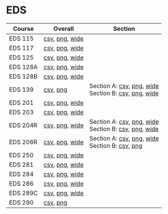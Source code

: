 # EDS

| Course | Overall | Section |
| ------ | ------- | ------- |
| EDS 115 | [csv](https://github.com/UCSD-Historical-Enrollment-Data/2024Summer3/blob/main/overall/EDS%20115.csv), [png](https://raw.githubusercontent.com/UCSD-Historical-Enrollment-Data/2024Summer3/main/plot_overall/EDS%20115.png), [wide](https://raw.githubusercontent.com/UCSD-Historical-Enrollment-Data/2024Summer3/main/plot_overall_wide/EDS%20115.png) |  |
| EDS 117 | [csv](https://github.com/UCSD-Historical-Enrollment-Data/2024Summer3/blob/main/overall/EDS%20117.csv), [png](https://raw.githubusercontent.com/UCSD-Historical-Enrollment-Data/2024Summer3/main/plot_overall/EDS%20117.png), [wide](https://raw.githubusercontent.com/UCSD-Historical-Enrollment-Data/2024Summer3/main/plot_overall_wide/EDS%20117.png) |  |
| EDS 125 | [csv](https://github.com/UCSD-Historical-Enrollment-Data/2024Summer3/blob/main/overall/EDS%20125.csv), [png](https://raw.githubusercontent.com/UCSD-Historical-Enrollment-Data/2024Summer3/main/plot_overall/EDS%20125.png), [wide](https://raw.githubusercontent.com/UCSD-Historical-Enrollment-Data/2024Summer3/main/plot_overall_wide/EDS%20125.png) |  |
| EDS 128A | [csv](https://github.com/UCSD-Historical-Enrollment-Data/2024Summer3/blob/main/overall/EDS%20128A.csv), [png](https://raw.githubusercontent.com/UCSD-Historical-Enrollment-Data/2024Summer3/main/plot_overall/EDS%20128A.png), [wide](https://raw.githubusercontent.com/UCSD-Historical-Enrollment-Data/2024Summer3/main/plot_overall_wide/EDS%20128A.png) |  |
| EDS 128B | [csv](https://github.com/UCSD-Historical-Enrollment-Data/2024Summer3/blob/main/overall/EDS%20128B.csv), [png](https://raw.githubusercontent.com/UCSD-Historical-Enrollment-Data/2024Summer3/main/plot_overall/EDS%20128B.png), [wide](https://raw.githubusercontent.com/UCSD-Historical-Enrollment-Data/2024Summer3/main/plot_overall_wide/EDS%20128B.png) |  |
| EDS 139 | [csv](https://github.com/UCSD-Historical-Enrollment-Data/2024Summer3/blob/main/overall/EDS%20139.csv), [png](https://raw.githubusercontent.com/UCSD-Historical-Enrollment-Data/2024Summer3/main/plot_overall/EDS%20139.png) | Section A: [csv](https://github.com/UCSD-Historical-Enrollment-Data/2024Summer3/blob/main/section/EDS%20139_A.csv), [png](https://raw.githubusercontent.com/UCSD-Historical-Enrollment-Data/2024Summer3/main/plot_section/EDS%20139_A.png), [wide](https://raw.githubusercontent.com/UCSD-Historical-Enrollment-Data/2024Summer3/main/plot_section_wide/EDS%20139_A.png)<br>Section B: [csv](https://github.com/UCSD-Historical-Enrollment-Data/2024Summer3/blob/main/section/EDS%20139_B.csv), [png](https://raw.githubusercontent.com/UCSD-Historical-Enrollment-Data/2024Summer3/main/plot_section/EDS%20139_B.png), [wide](https://raw.githubusercontent.com/UCSD-Historical-Enrollment-Data/2024Summer3/main/plot_section_wide/EDS%20139_B.png) |
| EDS 201 | [csv](https://github.com/UCSD-Historical-Enrollment-Data/2024Summer3/blob/main/overall/EDS%20201.csv), [png](https://raw.githubusercontent.com/UCSD-Historical-Enrollment-Data/2024Summer3/main/plot_overall/EDS%20201.png), [wide](https://raw.githubusercontent.com/UCSD-Historical-Enrollment-Data/2024Summer3/main/plot_overall_wide/EDS%20201.png) |  |
| EDS 203 | [csv](https://github.com/UCSD-Historical-Enrollment-Data/2024Summer3/blob/main/overall/EDS%20203.csv), [png](https://raw.githubusercontent.com/UCSD-Historical-Enrollment-Data/2024Summer3/main/plot_overall/EDS%20203.png), [wide](https://raw.githubusercontent.com/UCSD-Historical-Enrollment-Data/2024Summer3/main/plot_overall_wide/EDS%20203.png) |  |
| EDS 204R | [csv](https://github.com/UCSD-Historical-Enrollment-Data/2024Summer3/blob/main/overall/EDS%20204R.csv), [png](https://raw.githubusercontent.com/UCSD-Historical-Enrollment-Data/2024Summer3/main/plot_overall/EDS%20204R.png), [wide](https://raw.githubusercontent.com/UCSD-Historical-Enrollment-Data/2024Summer3/main/plot_overall_wide/EDS%20204R.png) | Section A: [csv](https://github.com/UCSD-Historical-Enrollment-Data/2024Summer3/blob/main/section/EDS%20204R_A.csv), [png](https://raw.githubusercontent.com/UCSD-Historical-Enrollment-Data/2024Summer3/main/plot_section/EDS%20204R_A.png), [wide](https://raw.githubusercontent.com/UCSD-Historical-Enrollment-Data/2024Summer3/main/plot_section_wide/EDS%20204R_A.png)<br>Section B: [csv](https://github.com/UCSD-Historical-Enrollment-Data/2024Summer3/blob/main/section/EDS%20204R_B.csv), [png](https://raw.githubusercontent.com/UCSD-Historical-Enrollment-Data/2024Summer3/main/plot_section/EDS%20204R_B.png), [wide](https://raw.githubusercontent.com/UCSD-Historical-Enrollment-Data/2024Summer3/main/plot_section_wide/EDS%20204R_B.png) |
| EDS 206R | [csv](https://github.com/UCSD-Historical-Enrollment-Data/2024Summer3/blob/main/overall/EDS%20206R.csv), [png](https://raw.githubusercontent.com/UCSD-Historical-Enrollment-Data/2024Summer3/main/plot_overall/EDS%20206R.png), [wide](https://raw.githubusercontent.com/UCSD-Historical-Enrollment-Data/2024Summer3/main/plot_overall_wide/EDS%20206R.png) | Section A: [csv](https://github.com/UCSD-Historical-Enrollment-Data/2024Summer3/blob/main/section/EDS%20206R_A.csv), [png](https://raw.githubusercontent.com/UCSD-Historical-Enrollment-Data/2024Summer3/main/plot_section/EDS%20206R_A.png), [wide](https://raw.githubusercontent.com/UCSD-Historical-Enrollment-Data/2024Summer3/main/plot_section_wide/EDS%20206R_A.png)<br>Section B: [csv](https://github.com/UCSD-Historical-Enrollment-Data/2024Summer3/blob/main/section/EDS%20206R_B.csv), [png](https://raw.githubusercontent.com/UCSD-Historical-Enrollment-Data/2024Summer3/main/plot_section/EDS%20206R_B.png) |
| EDS 250 | [csv](https://github.com/UCSD-Historical-Enrollment-Data/2024Summer3/blob/main/overall/EDS%20250.csv), [png](https://raw.githubusercontent.com/UCSD-Historical-Enrollment-Data/2024Summer3/main/plot_overall/EDS%20250.png), [wide](https://raw.githubusercontent.com/UCSD-Historical-Enrollment-Data/2024Summer3/main/plot_overall_wide/EDS%20250.png) |  |
| EDS 281 | [csv](https://github.com/UCSD-Historical-Enrollment-Data/2024Summer3/blob/main/overall/EDS%20281.csv), [png](https://raw.githubusercontent.com/UCSD-Historical-Enrollment-Data/2024Summer3/main/plot_overall/EDS%20281.png), [wide](https://raw.githubusercontent.com/UCSD-Historical-Enrollment-Data/2024Summer3/main/plot_overall_wide/EDS%20281.png) |  |
| EDS 284 | [csv](https://github.com/UCSD-Historical-Enrollment-Data/2024Summer3/blob/main/overall/EDS%20284.csv), [png](https://raw.githubusercontent.com/UCSD-Historical-Enrollment-Data/2024Summer3/main/plot_overall/EDS%20284.png), [wide](https://raw.githubusercontent.com/UCSD-Historical-Enrollment-Data/2024Summer3/main/plot_overall_wide/EDS%20284.png) |  |
| EDS 286 | [csv](https://github.com/UCSD-Historical-Enrollment-Data/2024Summer3/blob/main/overall/EDS%20286.csv), [png](https://raw.githubusercontent.com/UCSD-Historical-Enrollment-Data/2024Summer3/main/plot_overall/EDS%20286.png), [wide](https://raw.githubusercontent.com/UCSD-Historical-Enrollment-Data/2024Summer3/main/plot_overall_wide/EDS%20286.png) |  |
| EDS 289C | [csv](https://github.com/UCSD-Historical-Enrollment-Data/2024Summer3/blob/main/overall/EDS%20289C.csv), [png](https://raw.githubusercontent.com/UCSD-Historical-Enrollment-Data/2024Summer3/main/plot_overall/EDS%20289C.png), [wide](https://raw.githubusercontent.com/UCSD-Historical-Enrollment-Data/2024Summer3/main/plot_overall_wide/EDS%20289C.png) |  |
| EDS 290 | [csv](https://github.com/UCSD-Historical-Enrollment-Data/2024Summer3/blob/main/overall/EDS%20290.csv), [png](https://raw.githubusercontent.com/UCSD-Historical-Enrollment-Data/2024Summer3/main/plot_overall/EDS%20290.png) |  |
